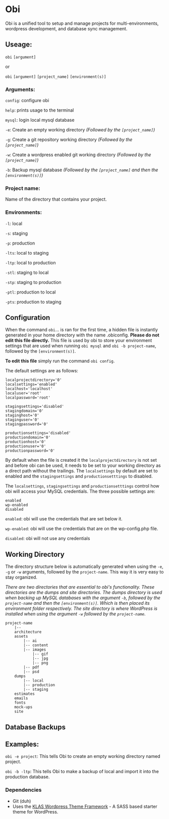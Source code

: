# Obi

Obi is a unified tool to setup and manage projects for multi-environments, wordpress development, and database sync management.

## Useage:

`obi` `[argument]`

or

`obi` `[argument]` `[project_name]` `[environment(s)]`

### Arguments:

`config`: configure obi

`help`: prints usage to the terminal

`mysql`: login local mysql database

`-e`: Create an empty working directory *(Followed by the `[project_name]`)*

`-g`: Create a git repository working directory *(Followed by the `[project_name]`)*

`-w`: Create a wordpress enabled git working directory *(Followed by the `[project_name]`)*

`-b`: Backup mysql database *(Followed by the `[project_name]` and then the `[environment(s)]`)*

### Project name:

Name of the directory that contains your project.

### Environments:

`-l`: local

`-s`: staging

`-p`: production

`-lts`: local to staging

`-ltp`: local to production

`-stl`: staging to local

`-stp`: staging to production

`-ptl`: production to local

`-pts`: production to staging

## Configuration

When the command `obi`... is ran for the first time, a hidden file is instantly generated in your home directory with the name .obiconfig. **Please do not edit this file directly.** This file is used by obi to store your environment settings that are used when running `obi mysql` and `obi -b project-name`, followed by the `[environment(s)]`.

**To edit this file** simply run the command `obi config`.

The default settings are as follows:

	localprojectdirectory='0'
	localsettings='enabled'
	localhost='localhost'
	localuser='root'
	localpassword='root'

	stagingsettings='disabled'
	stagingdomain='0'
	staginghost='0'
	staginguser='0'
	stagingpassword='0'

	productionsettings='disabled'
	productiondomain='0'
	productionhost='0'
	productionuser='0'
	productionpassword='0'


By default when the file is created it the `localprojectdirectory` is not set and before obi can be used, it needs to be set to your working directory as a direct path without the trailings. The `localsettings` by default are set to enabled and the `stagingsettings` and `productionsetttings` to disabled.

The `localsettings`, `stagingsettings` and `productionsetttings` control how obi will access your MySQL credentials. The three possible settings are:

	enabled
	wp-enabled
	disabled

`enabled`: obi will use the credentials that are set below it.

`wp-enabled`: obi will use the credentials that are on the wp-config.php file.

`disabled`: obi will not use any credentials

## Working Directory

The directory structure below is automatically generated when using the `-e`, `-g` or `-w` arguments, followed by the `project-name`. This way it is very easy to stay organized.

*There are two directories that are essential to obi's functionality. These directories are the dumps and site directories. The dumps directory is used when backing up MySQL databases with the argument `-b`, followed by the `project-name` and then the `[environment(s)]`. Which is then placed its environment folder respectively. The site directory is where WordPress is installed when using the argument `-w` followed by the `project-name`.*

	project-name
		|--
		architecture
		assets
			|-- ai
			|-- content
			|-- images
				|-- gif
				|-- jpg
				|-- png
			|-- pdf
			|-- psd
		dumps
			|-- local
			|-- production
			|-- staging
		estimates
		emails
		fonts
		mock-ups
		site


## Database Backups




## Examples:

`obi -e project`: This tells Obi to create an empty working directory named project.

`obi -b -ltp`: This tells Obi to make a backup of local and import it into the production database.

### Dependencies

- Git (duh)
- Uses the [KLAS Wordpress Theme Framework](https://github.com/kylelarkin/klas) - A SASS based starter theme for WordPress.
